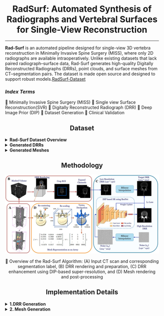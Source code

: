 <h1 align="center">RadSurf: Automated Synthesis of Radiographs and Vertebral Surfaces for Single-View Reconstruction
</h1>

<p  align="center">  

---

**Rad-Surf** is an automated pipeline designed for single-view 3D vertebra reconstruction in Minimally Invasive Spine Surgery (MISS), where only 2D radiographs are available intraoperatively. Unlike existing datasets that lack paired radiograph–surface data, Rad-Surf generates high-quality Digitally Reconstructed Radiographs (DRRs), point clouds, and surface meshes from CT–segmentation pairs. The dataset is made open source and designed to support robust models.[RadSurf-Dataset](https://drive.google.com/drive/folders/1YBzQlRE8mZOfmKDpoc9omabz6GCIIJbH?usp=sharing) 

<h3 > <i>Index Terms</i> </h3> 

  :diamond_shape_with_a_dot_inside: Minimally Invasive Spine Surgery (MISS)
  :diamond_shape_with_a_dot_inside: Single view Surface Reconstruction(SVR)
  :diamond_shape_with_a_dot_inside: Digitally Reconstructed Radiograph (DRR) 
  :diamond_shape_with_a_dot_inside: Deep Image Prior (DIP)
  :diamond_shape_with_a_dot_inside: Dataset Generation 
  :diamond_shape_with_a_dot_inside: Clinical Validation

</div>

</div>
</details>

<h2 align="center">Dataset</h2>

<details>
<summary><b>Rad-Surf Dataset Overview</b></summary>

The **Rad-Surf** dataset for lumbar vertebrae single-view reconstruction includes:  
- **475 unique DRR–mesh pairs**  
- **24 DRRs per mesh**  
- **Total: 11,400 DRR–mesh pairs**  


You can download the dataset from the following link:

🔗 [RadSurf-Dataset](https://drive.google.com/drive/folders/1YBzQlRE8mZOfmKDpoc9omabz6GCIIJbH?usp=sharing) 
</details>
<details>
<summary><b>Generated DRRs</b></summary>

<p align="center">
  <img src="DRR.png" alt="Generated DRRs" width="60%">
</p>

<div align="center">
  Example of DRRs generated from CT and segmentation using 3D Slicer.
</div>

</details>

<details>
<summary><b>Generated Meshes</b></summary>

<p align="center">
  <img src="mesh.png" alt="Generated Meshes" width="60%">
</p>

<div align="center">
  Example of surface meshes generated from CT and segmentation using 3D Slicer.
</div>

</details>

</details>

## <div align="center">Methodology</div>

<p align="center">
  <img src="Methodology_RadSurf.jpg">
</p>
<div align = "center">

:small_orange_diamond: Overview of the Rad-Surf Algorithm: (A) Input CT scan and corresponding segmentation label, (B) DRR rendering and preparation, (C) DRR enhancement using
DIP-based super-resolution, and (D) Mesh rendering and post-processing 
</div>

## <div align="center">Implementation Details</div>

<details>
<summary><b>1.DRR Generation</b></summary>
DRRs are synthesized from CT volumes. The CTs with the corresponding segmentation labels should be as follows:
  
```bash
VerSe/
├── verse004/
│ ├── ct.nii.gz # CT volume
│ └── segmentation.nii.gz # Corresponding vertebra mask
├── verse005/
│ ├── ct.nii.gz
│ └── segmentation.nii.gz
```
To generate the mask volume for DRR Generation, run the following in the Command Prompt
```bash
"C:\Users\path\to\Slicer.exe" --python-script "path\RadSurf\DRR Generation\1_Mask_volume"
```


</details>
<details>
<summary><b>2. Mesh Generation</b></summary>
  
```bash
"C:\Users\path\to\Slicer.exe" --python-script "path\RadSurf\Mesh Generation\1_Render_mesh.py""
```
</details>







